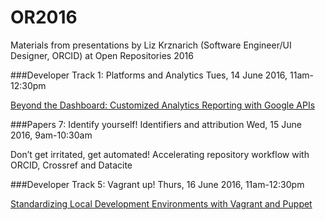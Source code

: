 # OR2016
Materials from presentations by Liz Krznarich (Software Engineer/UI Designer, ORCID) at Open Repositories 2016

###Developer Track 1: Platforms and Analytics
Tues, 14 June 2016, 11am-12:30pm

[Beyond the Dashboard: Customized Analytics Reporting with Google APIs](/analytics)

###Papers 7: Identify yourself! Identifiers and attribution
Wed, 15 June 2016, 9am-10:30am

Don’t get irritated, get automated! Accelerating repository workflow with ORCID, Crossref and Datacite

###Developer Track 5: Vagrant up!
Thurs, 16 June 2016, 11am-12:30pm

[Standardizing Local Development Environments with Vagrant and Puppet](vagrant-puppet)
